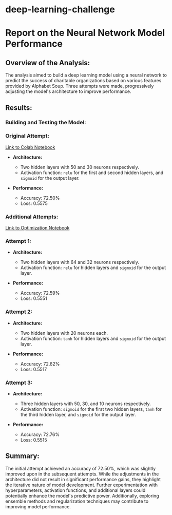 # deep-learning-challenge
# Report on the Neural Network Model Performance
## Overview of the Analysis:
The analysis aimed to build a deep learning model using a neural network to predict the success of charitable organizations based on various features provided by Alphabet Soup. Three attempts were made, progressively adjusting the model's architecture to improve performance.

## Results:
### Building and Testing the Model:

### Original Attempt:
[Link to Colab Notebook](https://colab.research.google.com/drive/1nfnbZBiQHha0qtqWaPtwAPVLZIuzOKPJ?usp=drive_link)
- **Architecture:**
  - Two hidden layers with 50 and 30 neurons respectively.
  - Activation function: `relu` for the first and second hidden layers, and `sigmoid` for the output layer.

- **Performance:**
  - Accuracy: 72.50%
  - Loss: 0.5575

### Additional Attempts:
[Link to Optimization Notebook](https://colab.research.google.com/drive/1TKV1IteNaA5aT0YM_2MX_gYY4aXctER7?usp=drive_link)
### Attempt 1:
- **Architecture:**
  - Two hidden layers with 64 and 32 neurons respectively.
  - Activation function: `relu` for hidden layers and `sigmoid` for the output layer.

- **Performance:**
  - Accuracy: 72.59%
  - Loss: 0.5551

### Attempt 2:
- **Architecture:**
  - Two hidden layers with 20 neurons each.
  - Activation function: `tanh` for hidden layers and `sigmoid` for the output layer.

- **Performance:**
  - Accuracy: 72.62%
  - Loss: 0.5517

### Attempt 3:
- **Architecture:**
  - Three hidden layers with 50, 30, and 10 neurons respectively.
  - Activation function: `sigmoid` for the first two hidden layers, `tanh` for the third hidden layer, and `sigmoid` for the output layer.

- **Performance:**
  - Accuracy: 72.76%
  - Loss: 0.5515

## Summary:
The initial attempt achieved an accuracy of 72.50%, which was slightly improved upon in the subsequent attempts. While the adjustments in the architecture did not result in significant performance gains, they highlight the iterative nature of model development. Further experimentation with hyperparameters, activation functions, and additional layers could potentially enhance the model's predictive power. Additionally, exploring ensemble methods and regularization techniques may contribute to improving model performance.
